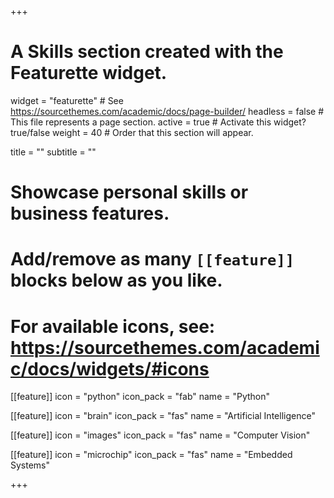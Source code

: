 +++
# A Skills section created with the Featurette widget.
widget = "featurette"  # See https://sourcethemes.com/academic/docs/page-builder/
headless = false  # This file represents a page section.
active = true  # Activate this widget? true/false
weight = 40  # Order that this section will appear.

title = ""
subtitle = ""

# Showcase personal skills or business features.
# 
# Add/remove as many `[[feature]]` blocks below as you like.
# 
# For available icons, see: https://sourcethemes.com/academic/docs/widgets/#icons

[[feature]]
  icon = "python"
  icon_pack = "fab"
  name = "Python"
  
[[feature]]
  icon = "brain"
  icon_pack = "fas"
  name = "Artificial Intelligence"
  
[[feature]]
  icon = "images"
  icon_pack = "fas"
  name = "Computer Vision"
  
 [[feature]]
  icon = "microchip"
  icon_pack = "fas"
  name = "Embedded Systems"

+++
